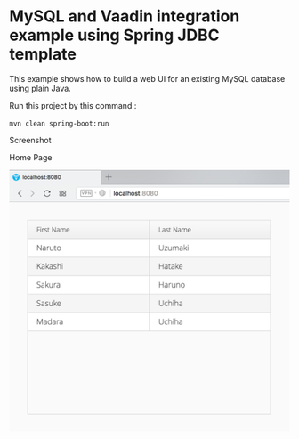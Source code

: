 # MySQL and Vaadin integration example using Spring JDBC template

This example shows how to build a web UI for an existing MySQL database using plain Java.

Run this project by this command :

`mvn clean spring-boot:run`

Screenshot

Home Page

![Home Page](img/home.png "Home Page")
